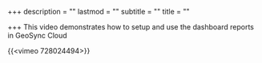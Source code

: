 +++
description = ""
lastmod = ""
subtitle = ""
title = ""

+++
This video demonstrates how to setup and use the dashboard reports in GeoSync Cloud

{{<vimeo 728024494>}}